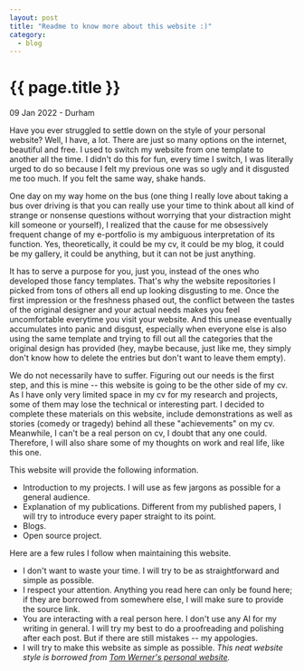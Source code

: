 ```yaml
---
layout: post
title: "Readme to know more about this website :)"
category: 
  - blog
---
```


{{ page.title }}
================

<p class="meta">09 Jan 2022 - Durham</p>

Have you ever struggled to settle down on the style of your personal website? Well, I have, a lot. There are just so many options on the internet, beautiful and free. I used to switch my website from one template to another all the time. I didn't do this for fun, every time I switch, I was literally urged to do so because I felt my previous one was so ugly and it disgusted me too much. If you felt the same way, shake hands. 

One day on my way home on the bus (one thing I really love about taking a bus over driving is that you can really use your time to think about all kind of strange or nonsense questions without worrying that your distraction might kill someone or yourself), I realized that the cause for me obsessively frequent change of my e-portfolio is my ambiguous interpretation of its function. 
Yes, theoretically, it could be my cv, it could be my blog, it could be my gallery, it could be anything, but it can not be just anything. 

It has to serve a purpose for you, just you, instead of the ones who developed those fancy templates. That's why the website repositories I picked from tons of others all end up looking disgusting to me. 
Once the first impression or the freshness phased out, the conflict between the tastes of the original designer and your actual needs makes you feel uncomfortable everytime you visit your website. And this unease eventually accumulates into panic and disgust, especially when everyone else is also using the same template and trying to fill out all the categories that the original design has provided (hey, maybe because, just like me, they simply don't know how to delete the entries but don't want to leave them empty). 

We do not necessarily have to suffer. Figuring out our needs is the first step, and this is mine -- this website is going to be the other side of my cv. 
As I have only very limited space in my cv for my research and projects, some of them may lose the technical or interesting part. I decided to complete these materials on this website, include demonstrations as well as stories (comedy or tragedy) behind all these "achievements" on my cv. Meanwhile, I can't be a real person on cv, I doubt that any one could. Therefore, I will also share some of my thoughts on work and real life, like this one. 

This website will provide the following information.
- Introduction to my projects. I will use as few jargons as possible for a general audience.
- Explanation of my publications. Different from my published papers, I will try to introduce every paper straight to its point. 
- Blogs. 
- Open source project. 

Here are a few rules I follow when maintaining this website.
- I don't want to waste your time. I will try to be as straightforward and simple as possible. 
- I respect your attention. Anything you read here can only be found here; if they are borrowed from somewhere else, I will make sure to provide the source link. 
- You are interacting with a real person here. I don't use any AI for my writing in general. I will try my best to do a proofreading and polishing after each post. But if there are still mistakes -- my appologies.
- I will try to make this website as simple as possible. <em> This neat website style is borrowed from [Tom Werner's personal website](https://tom.preston-werner.com/). </em>
